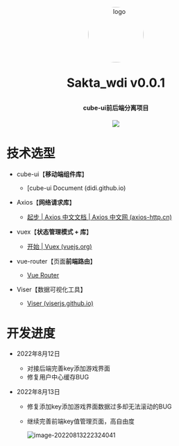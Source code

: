 <p align="center">
	<img alt="logo" src="https://s1.328888.xyz/2022/07/26/DV3J6.png" style="width:128px;border-radius:68px">
</p>
<h1 align="center" style="margin: 30px 0 30px; font-weight: bold;">Sakta_wdi v0.0.1</h1>
<h4 align="center">cube-ui前后端分离项目</h4>
<p align="center">
	<a href="https://github.com/Saktawdi"><img src="https://img.shields.io/badge/Vue3.X-%E5%89%8D%E7%AB%AF-important"></a>
</p>

# 技术选型

- cube-ui【**移动端组件库**】
  - [cube-ui Document (didi.github.io)

- Axios【**网络请求库**】
  - [起步 | Axios 中文文档 | Axios 中文网 (axios-http.cn)](https://www.axios-http.cn/docs/intro)
- vuex【**状态管理模式 + 库**】
  - [开始 | Vuex (vuejs.org)](https://vuex.vuejs.org/zh/guide/)
- vue-router【页面**前端路由**】
  - [Vue Router](https://router.vuejs.org/zh/)
- Viser【数据可视化工具】
  - [Viser (viserjs.github.io)](https://viserjs.github.io/)

# 开发进度

- 2022年8月12日
  - 对接后端完善key添加游戏界面
  - 修复用户中心缓存BUG

- 2022年8月13日

  - 修复添加key添加游戏界面数据过多却无法滚动的BUG

  - 继续完善前端key值管理页面，高自由度

    ![image-20220813222324041](C:\Users\17428\Desktop\project\Vue\mywebapp\mdAssets\image-20220813222324041.png)

    